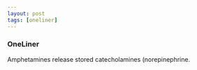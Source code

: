 ```yaml
---
layout: post
tags: [oneliner]
---
```



### OneLiner

Amphetamines release stored catecholamines (norepinephrine.
